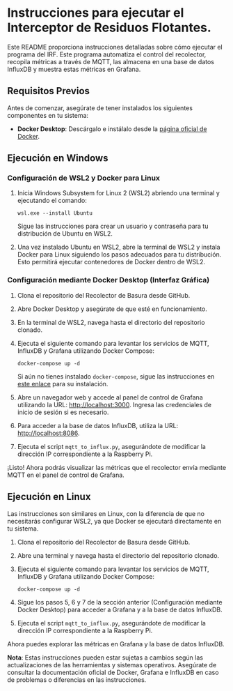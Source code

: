 # Instrucciones para ejecutar el Interceptor de Residuos Flotantes.

Este README proporciona instrucciones detalladas sobre cómo ejecutar el programa del IRF. Este programa automatiza el control del recolector, recopila métricas a través de MQTT, las almacena en una base de datos InfluxDB y muestra estas métricas en Grafana.

## Requisitos Previos

Antes de comenzar, asegúrate de tener instalados los siguientes componentes en tu sistema:

- **Docker Desktop**: Descárgalo e instálalo desde la [página oficial de Docker](https://www.docker.com/products/docker-desktop).

## Ejecución en Windows

### Configuración de WSL2 y Docker para Linux

1. Inicia Windows Subsystem for Linux 2 (WSL2) abriendo una terminal y ejecutando el comando:
   
   ```
   wsl.exe --install Ubuntu
   ```
   
   Sigue las instrucciones para crear un usuario y contraseña para tu distribución de Ubuntu en WSL2.

2. Una vez instalado Ubuntu en WSL2, abre la terminal de WSL2 y instala Docker para Linux siguiendo los pasos adecuados para tu distribución. Esto permitirá ejecutar contenedores de Docker dentro de WSL2.

### Configuración mediante Docker Desktop (Interfaz Gráfica)

1. Clona el repositorio del Recolector de Basura desde GitHub.

2. Abre Docker Desktop y asegúrate de que esté en funcionamiento.

3. En la terminal de WSL2, navega hasta el directorio del repositorio clonado.

4. Ejecuta el siguiente comando para levantar los servicios de MQTT, InfluxDB y Grafana utilizando Docker Compose:

   ```
   docker-compose up -d
   ```
   
   Si aún no tienes instalado `docker-compose`, sigue las instrucciones en [este enlace](https://docs.docker.com/compose/install/) para su instalación.

5. Abre un navegador web y accede al panel de control de Grafana utilizando la URL: [http://localhost:3000](http://localhost:3000). Ingresa las credenciales de inicio de sesión si es necesario.

6. Para acceder a la base de datos InfluxDB, utiliza la URL: [http://localhost:8086](http://localhost:8086).

7. Ejecuta el script `mqtt_to_influx.py`, asegurándote de modificar la dirección IP correspondiente a la Raspberry Pi.

¡Listo! Ahora podrás visualizar las métricas que el recolector envía mediante MQTT en el panel de control de Grafana.

## Ejecución en Linux

Las instrucciones son similares en Linux, con la diferencia de que no necesitarás configurar WSL2, ya que Docker se ejecutará directamente en tu sistema.

1. Clona el repositorio del Recolector de Basura desde GitHub.

2. Abre una terminal y navega hasta el directorio del repositorio clonado.

3. Ejecuta el siguiente comando para levantar los servicios de MQTT, InfluxDB y Grafana utilizando Docker Compose:

   ```
   docker-compose up -d
   ```

4. Sigue los pasos 5, 6 y 7 de la sección anterior (Configuración mediante Docker Desktop) para acceder a Grafana y a la base de datos InfluxDB.

5. Ejecuta el script `mqtt_to_influx.py`, asegurándote de modificar la dirección IP correspondiente a la Raspberry Pi.

Ahora puedes explorar las métricas en Grafana y la base de datos InfluxDB.

**Nota**: Estas instrucciones pueden estar sujetas a cambios según las actualizaciones de las herramientas y sistemas operativos. Asegúrate de consultar la documentación oficial de Docker, Grafana e InfluxDB en caso de problemas o diferencias en las instrucciones.
